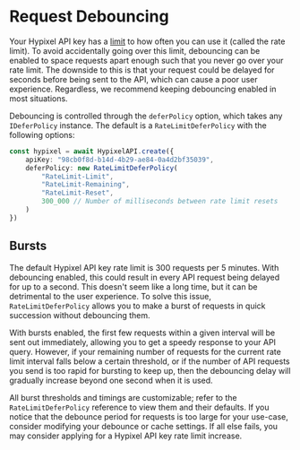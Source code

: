 # Request Debouncing

Your Hypixel API key has a [limit](https://api.hypixel.net/#section/Introduction/Limits) to how often you can use it
(called the rate limit). To avoid accidentally going over this limit, debouncing can be enabled to space requests
apart enough such that you never go over your rate limit. The downside to this is that your request could be delayed
for seconds before being sent to the API, which can cause a poor user experience. Regardless, we recommend keeping
debouncing enabled in most situations.

Debouncing is controlled through the `deferPolicy` option, which takes any `IDeferPolicy` instance. The default is a
`RateLimitDeferPolicy` with the following options:

```ts [TypeScript]
const hypixel = await HypixelAPI.create({
    apiKey: "98cb0f8d-b14d-4b29-ae84-0a4d2bf35039",
    deferPolicy: new RateLimitDeferPolicy(
        "RateLimit-Limit",
        "RateLimit-Remaining",
        "RateLimit-Reset",
        300_000 // Number of milliseconds between rate limit resets
    )
})
```

## Bursts

The default Hypixel API key rate limit is 300 requests per 5 minutes. With debouncing enabled, this could result in
every API request being delayed for up to a second. This doesn't seem like a long time, but it can be detrimental to the
user experience. To solve this issue, `RateLimitDeferPolicy` allows you to make a burst of requests in quick succession
without debouncing them.

With bursts enabled, the first few requests within a given interval will be sent out immediately, allowing you
to get a speedy response to your API query. However, if your remaining number of requests for the current rate limit
interval falls below a certain threshold, or if the number of API requests you send is too rapid for bursting to keep
up, then the debouncing delay will gradually increase beyond one second when it is used.

All burst thresholds and timings are customizable; refer to the `RateLimitDeferPolicy` reference to view them and their
defaults. If you notice that the debounce period for requests is too large for your use-case, consider modifying your
debounce or cache settings. If all else fails, you may consider applying for a Hypixel API key rate limit increase.
